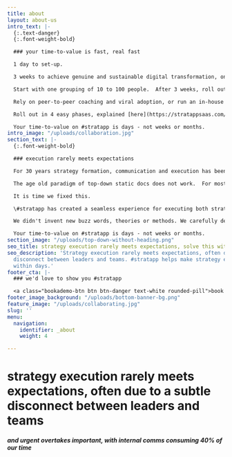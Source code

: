 ```yaml
---
title: about
layout: about-us
intro_text: |-
  {:.text-danger}
  {:.font-weight-bold}

  ### your time-to-value is fast, real fast

  1 day to set-up.

  3 weeks to achieve genuine and sustainable digital transformation, on clear ground rules that include leading by example and eliminating internal email.

  Start with one grouping of 10 to 100 people.  After 3 weeks, roll out progressively by level, function or geography.

  Rely on peer-to-peer coaching and viral adoption, or run an in-house training program, or engage one of our coaching partners.

  Roll out in 4 easy phases, explained [here](https://stratappsaas.com/blog/how-to-implement/ "how to implement").

  Your time-to-value on #stratapp is days - not weeks or months.
intro_image: "/uploads/collaboration.jpg"
section_text: |-
  {:.font-weight-bold}

  ### execution rarely meets expectations

  For 30 years strategy formation, communication and execution has been flawed.

  The age old paradigm of top-down static docs does not work.  For most organizations, executing strategy rarely meets expectations.

  It is time we fixed this.

  \#stratapp has created a seamless experience for executing both strategic and day-to-day work, in one place, in one simple app.

  We didn't invent new buzz words, theories or methods. We carefully designed the experience around what you already know.

  Your time-to-value on #stratapp is days - not weeks or months.
section_image: "/uploads/top-down-without-heading.png"
seo_title: strategy execution rarely meets expectations, solve this within days
seo_description: 'Strategy execution rarely meets expectations, often due to a subtle
  disconnect between leaders and teams. #stratapp helps make strategy execution successful,
  within days.'
footer_cta: |-
  ### we'd love to show you #stratapp

  <a class="bookademo-btn btn btn-danger text-white rounded-pill">book a demo</a>
footer_image_background: "/uploads/bottom-banner-bg.png"
feature_image: "/uploads/collaborating.jpg"
slug: ''
menu:
  navigation:
    identifier: _about
    weight: 4

---
```

# strategy execution rarely meets expectations, often due to a subtle disconnect between leaders and teams

##### and urgent overtakes important, with internal comms consuming 40% of our time